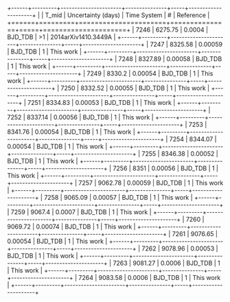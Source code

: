 +------+---------+----------------------+---------------+-----+---------------------+
|      |   T_mid |   Uncertainty (days) | Time System   | #   | Reference           |
+======+=========+======================+===============+=====+=====================+
| 7246 | 6275.75 |              0.0004  | BJD_TDB       | >1  | 2014arXiv1410.3449A |
+------+---------+----------------------+---------------+-----+---------------------+
| 7247 | 8325.58 |              0.00059 | BJD_TDB       | 1   | This work           |
+------+---------+----------------------+---------------+-----+---------------------+
| 7248 | 8327.89 |              0.00058 | BJD_TDB       | 1   | This work           |
+------+---------+----------------------+---------------+-----+---------------------+
| 7249 | 8330.2  |              0.00054 | BJD_TDB       | 1   | This work           |
+------+---------+----------------------+---------------+-----+---------------------+
| 7250 | 8332.52 |              0.00055 | BJD_TDB       | 1   | This work           |
+------+---------+----------------------+---------------+-----+---------------------+
| 7251 | 8334.83 |              0.00053 | BJD_TDB       | 1   | This work           |
+------+---------+----------------------+---------------+-----+---------------------+
| 7252 | 8337.14 |              0.00056 | BJD_TDB       | 1   | This work           |
+------+---------+----------------------+---------------+-----+---------------------+
| 7253 | 8341.76 |              0.00054 | BJD_TDB       | 1   | This work           |
+------+---------+----------------------+---------------+-----+---------------------+
| 7254 | 8344.07 |              0.00054 | BJD_TDB       | 1   | This work           |
+------+---------+----------------------+---------------+-----+---------------------+
| 7255 | 8346.38 |              0.00052 | BJD_TDB       | 1   | This work           |
+------+---------+----------------------+---------------+-----+---------------------+
| 7256 | 8351    |              0.00056 | BJD_TDB       | 1   | This work           |
+------+---------+----------------------+---------------+-----+---------------------+
| 7257 | 9062.78 |              0.00059 | BJD_TDB       | 1   | This work           |
+------+---------+----------------------+---------------+-----+---------------------+
| 7258 | 9065.09 |              0.00057 | BJD_TDB       | 1   | This work           |
+------+---------+----------------------+---------------+-----+---------------------+
| 7259 | 9067.4  |              0.0007  | BJD_TDB       | 1   | This work           |
+------+---------+----------------------+---------------+-----+---------------------+
| 7260 | 9069.72 |              0.00074 | BJD_TDB       | 1   | This work           |
+------+---------+----------------------+---------------+-----+---------------------+
| 7261 | 9076.65 |              0.00054 | BJD_TDB       | 1   | This work           |
+------+---------+----------------------+---------------+-----+---------------------+
| 7262 | 9078.96 |              0.00053 | BJD_TDB       | 1   | This work           |
+------+---------+----------------------+---------------+-----+---------------------+
| 7263 | 9081.27 |              0.0006  | BJD_TDB       | 1   | This work           |
+------+---------+----------------------+---------------+-----+---------------------+
| 7264 | 9083.58 |              0.0006  | BJD_TDB       | 1   | This work           |
+------+---------+----------------------+---------------+-----+---------------------+